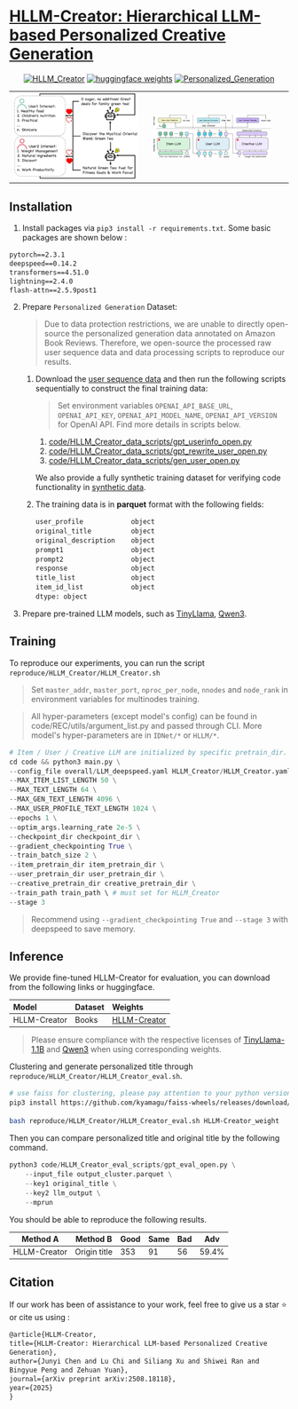 # [HLLM-Creator: Hierarchical LLM-based Personalized Creative Generation](https://arxiv.org/abs/2508.18118)

<div align="center">

[![HLLM_Creator](https://img.shields.io/badge/HLLM--Creator%20-2508.18118-da282a.svg)](https://arxiv.org/abs/2508.18118)
[![huggingface weights](https://img.shields.io/badge/%F0%9F%A4%97%20Weights-ByteDance/HLLM-yellow)](https://huggingface.co/ByteDance/HLLM)
[![Personalized_Generation](https://img.shields.io/badge/Task-Personalized_Generation-blue)]()

<table style="border-collapse: collapse; border: none;">
  <tr>
    <td><img src="assets/personalized_case.jpg" width="95%"></td>
    <td><img src="assets/hllm_creator_train.jpg" width="90%"></td>
  </tr>
</table>

</div>

## Installation

1. Install packages via `pip3 install -r requirements.txt`. 
Some basic packages are shown below :
```
pytorch==2.3.1
deepspeed==0.14.2
transformers==4.51.0
lightning==2.4.0
flash-attn==2.5.9post1
```
2. Prepare `Personalized Generation` Dataset:
    > Due to data protection restrictions, we are unable to directly open-source the personalized generation data annotated on Amazon Book Reviews. Therefore, we open-source the processed raw user sequence data and data processing scripts to reproduce our results.

    1. Download the [user sequence data](https://huggingface.co/ByteDance/HLLM/tree/main/HLLM_Creator/amazon_books_train) and then run the following scripts sequentially to construct the final training data:
        > Set environment variables `OPENAI_API_BASE_URL`, `OPENAI_API_KEY`, `OPENAI_API_MODEL_NAME`, `OPENAI_API_VERSION` for OpenAI API. Find more details in scripts below.

        1. [code/HLLM_Creator_data_scripts/gpt_userinfo_open.py](code/HLLM_Creator_data_scripts/gpt_userinfo_open.py)
        2. [code/HLLM_Creator_data_scripts/gpt_rewrite_user_open.py](code/HLLM_Creator_data_scripts/gpt_rewrite_user_open.py)
        3. [code/HLLM_Creator_data_scripts/gen_user_open.py](code/HLLM_Creator_data_scripts/gen_user_open.py)

        We also provide a fully synthetic training dataset for verifying code functionality in [synthetic data](https://huggingface.co/ByteDance/HLLM/tree/main/HLLM_Creator/fake_train_data).

    2. The training data is in **parquet** format with the following fields:
        ```bash
        user_profile            object
        original_title          object
        original_description    object
        prompt1                 object
        prompt2                 object
        response                object
        title_list              object
        item_id_list            object
        dtype: object
        ``` 
3. Prepare pre-trained LLM models, such as [TinyLlama](https://github.com/jzhang38/TinyLlama), [Qwen3](https://huggingface.co/Qwen/Qwen3-8B).

## Training
To reproduce our experiments, you can run the script `reproduce/HLLM_Creator/HLLM_Creator.sh`

> Set `master_addr`, `master_port`, `nproc_per_node`, `nnodes` and `node_rank` in environment variables for multinodes training.

> All hyper-parameters (except model's config) can be found in code/REC/utils/argument_list.py and passed through CLI. More model's hyper-parameters are in `IDNet/*` or `HLLM/*`. 

```python
# Item / User / Creative LLM are initialized by specific pretrain_dir.
cd code && python3 main.py \
--config_file overall/LLM_deepspeed.yaml HLLM_Creator/HLLM_Creator.yaml \
--MAX_ITEM_LIST_LENGTH 50 \
--MAX_TEXT_LENGTH 64 \
--MAX_GEN_TEXT_LENGTH 4096 \
--MAX_USER_PROFILE_TEXT_LENGTH 1024 \
--epochs 1 \
--optim_args.learning_rate 2e-5 \
--checkpoint_dir checkpoint_dir \
--gradient_checkpointing True \
--train_batch_size 2 \
--item_pretrain_dir item_pretrain_dir \
--user_pretrain_dir user_pretrain_dir \
--creative_pretrain_dir creative_pretrain_dir \
--train_path train_path \ # must set for HLLM_Creator
--stage 3
```
> Recommend using `--gradient_checkpointing True` and `--stage 3` with deepspeed to save memory.


## Inference
We provide fine-tuned HLLM-Creator for evaluation, you can download from the following links or huggingface.

| Model | Dataset | Weights |
|:---|:---|:---|
|HLLM-Creator | Books | [HLLM-Creator](https://huggingface.co/ByteDance/HLLM/tree/main/HLLM_Creator/pretrained_model)

> Please ensure compliance with the respective licenses of [TinyLlama-1.1B](https://huggingface.co/datasets/choosealicense/licenses/blob/main/markdown/apache-2.0.md) and [Qwen3](https://huggingface.co/Qwen/Qwen3-8B/blob/main/LICENSE) when using corresponding weights.

Clustering and generate personalized title through `reproduce/HLLM_Creator/HLLM_Creator_eval.sh`.
```bash
# use faiss for clustering, please pay attention to your python version
pip3 install https://github.com/kyamagu/faiss-wheels/releases/download/v1.7.3/faiss_gpu-1.7.3-cp311-cp311-manylinux_2_17_x86_64.manylinux2014_x86_64.whl

bash reproduce/HLLM_Creator/HLLM_Creator_eval.sh HLLM-Creator_weight
```

Then you can compare personalized title and original title by the following command.
```python
python3 code/HLLM_Creator_eval_scripts/gpt_eval_open.py \
    --input_file output_cluster.parquet \
    --key1 original_title \
    --key2 llm_output \
    --mprun
```

You should be able to reproduce the following results.

| Method A     | Method B     | Good | Same | Bad | Adv   |
|--------------|--------------|------|------|-----|-------|
| HLLM-Creator | Origin title | 353  | 91   | 56  | 59.4% |

## Citation

If our work has been of assistance to your work, feel free to give us a star ⭐ or cite us using :  

```
@article{HLLM-Creator,
title={HLLM-Creator: Hierarchical LLM-based Personalized Creative Generation},
author={Junyi Chen and Lu Chi and Siliang Xu and Shiwei Ran and Bingyue Peng and Zehuan Yuan},
journal={arXiv preprint arXiv:2508.18118},
year={2025}
}
```